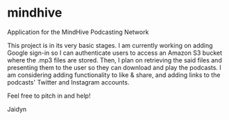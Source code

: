 # mindhive
Application for the MindHive Podcasting Network

This project is in its very basic stages. I am currently working on adding Google sign-in so I can authenticate users to access 
an Amazon S3 bucket where the .mp3 files are stored. Then, I plan on retrieving the said files and presenting them to the
user so they can download and play the podcasts. I am considering adding functionality to like & share, and adding links to the
podcasts' Twitter and Instagram accounts.

Feel free to pitch in and help!

Jaidyn
